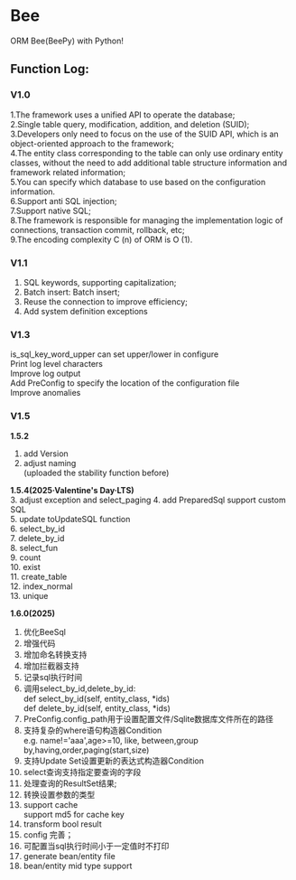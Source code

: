 
Bee
=========
ORM Bee(BeePy) with Python!  

## Function Log:  
### **V1.0**  
1.The framework uses a unified API to operate the database;  
2.Single table query, modification, addition, and deletion (SUID);  
3.Developers only need to focus on the use of the SUID API, which is an object-oriented approach to the framework;  
4.The entity class corresponding to the table can only use ordinary entity classes, without the need to add additional table structure information and framework related information;  
5.You can specify which database to use based on the configuration information.  
6.Support anti SQL injection;  
7.Support native SQL;  
8.The framework is responsible for managing the implementation logic of connections, transaction commit, rollback, etc;  
9.The encoding complexity C (n) of ORM is O (1).  

### **V1.1**
1. SQL keywords, supporting capitalization;  
2. Batch insert: Batch insert;  
3. Reuse the connection to improve efficiency;  
4. Add system definition exceptions  

### **V1.3**
is_sql_key_word_upper can set upper/lower in configure  
Print log level characters  
Improve log output  
Add PreConfig to specify the location of the configuration file  
Improve anomalies  

### **V1.5**
**1.5.2**  
1. add Version  
2. adjust naming  
(uploaded the stability function before)  

**1.5.4(2025·Valentine's Day·LTS)**  
3. adjust exception and select_paging
4. add PreparedSql support custom SQL  
5. update toUpdateSQL function  
6. select_by_id  
7. delete_by_id  
8. select_fun  
9. count  
10. exist  
11. create_table  
12. index_normal  
13. unique  

**1.6.0(2025)**  
1. 优化BeeSql  
2. 增强代码  
3. 增加命名转换支持  
4. 增加拦截器支持  
5. 记录sql执行时间  
6. 调用select_by_id,delete_by_id:  
def select_by_id(self, entity_class, *ids)  
def delete_by_id(self, entity_class, *ids)  
7. PreConfig.config_path用于设置配置文件/Sqlite数据库文件所在的路径  
8. 支持复杂的where语句构造器Condition  
   e.g. name!='aaa',age>=10, like, between,group by,having,order,paging(start,size)  
9. 支持Update Set设置更新的表达式构造器Condition  
10. select查询支持指定要查询的字段  
11. 处理查询的ResultSet结果;  
12. 转换设置参数的类型  
13. support cache  
	support md5 for cache key  
14. transform bool result  
15. config 完善；  
16. 可配置当sql执行时间小于一定值时不打印  
17. generate bean/entity file  
18. bean/entity mid type support  



